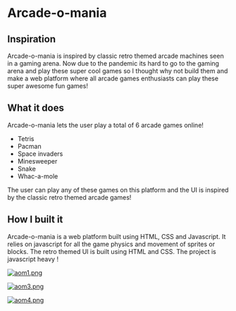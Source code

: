 # Arcade-o-mania

## Inspiration

Arcade-o-mania is inspired by classic retro themed arcade machines seen in a gaming arena.
Now due to the pandemic its hard to go to the gaming arena and play these super cool games so I thought why not build them and make a web platform where all arcade games enthusiasts can play these super awesome fun games!

## What it does

Arcade-o-mania lets the user play a total of 6 arcade games online!

- Tetris
- Pacman
- Space invaders
- Minesweeper
- Snake
- Whac-a-mole

The user can play any of these games on this platform and the UI is inspired by the classic retro themed arcade games!

## How I built it

Arcade-o-mania is a web platform built using HTML, CSS and Javascript. It relies on javascript for all the game physics and movement of sprites or blocks.
The retro themed UI is built using HTML and CSS.
The project is javascript heavy !

[![aom1.png](https://i.postimg.cc/pdT9MCht/aom1.png)](https://postimg.cc/ZWGYrrxf)

[![aom3.png](https://i.postimg.cc/2jv1YV63/aom3.png)](https://postimg.cc/SjSS7Qcp)

[![aom4.png](https://i.postimg.cc/6QgQJXxd/aom4.png)](https://postimg.cc/hJ8nTNjj)
